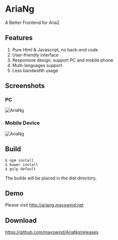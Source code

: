 # AriaNg
A Better Frontend for Aria2

## Features
1. Pure Html & Javascript, no back-end code
2. User-friendly interface
3. Responsive design, support PC and mobile phone
4. Multi-languages support
5. Less bandwidth usage

## Screenshots
### PC
![AriaNg](https://raw.githubusercontent.com/mayswind/AriaNg/gh-pages/screenshots/pc.jpg)
### Mobile Device
![AriaNg](https://raw.githubusercontent.com/mayswind/AriaNg/gh-pages/screenshots/mobile.jpg)

## Build
    $ npm install
    $ bower install
    $ gulp default

The builds will be placed in the dist directory.

## Demo
Please visit http://ariang.mayswind.net

## Download
https://github.com/mayswind/AriaNg/releases
